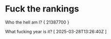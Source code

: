 # Fuck the rankings

Who the hell am I?
{ 21387700 }

What fucking year is it?
[ 2025-03-28T13:26:40Z ]
